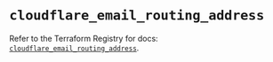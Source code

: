 # `cloudflare_email_routing_address`

Refer to the Terraform Registry for docs: [`cloudflare_email_routing_address`](https://registry.terraform.io/providers/cloudflare/cloudflare/5.5.0/docs/resources/email_routing_address).
